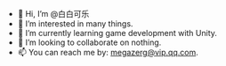 - 👋 Hi, I’m @白白可乐
- 👀 I’m interested in many things.
- 🌱 I’m currently learning game development with Unity.
- 💞️ I’m looking to collaborate on nothing.
- 📫 You can reach me by: megazerg@vip.qq.com.

<!---
Zerg73/Zerg73 is a ✨ special ✨ repository because its `README.md` (this file) appears on your GitHub profile.
You can click the Preview link to take a look at your changes.
--->
